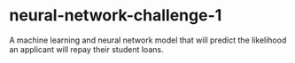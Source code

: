 # neural-network-challenge-1
A machine learning and neural network model that will predict the likelihood an applicant will repay their student loans.
